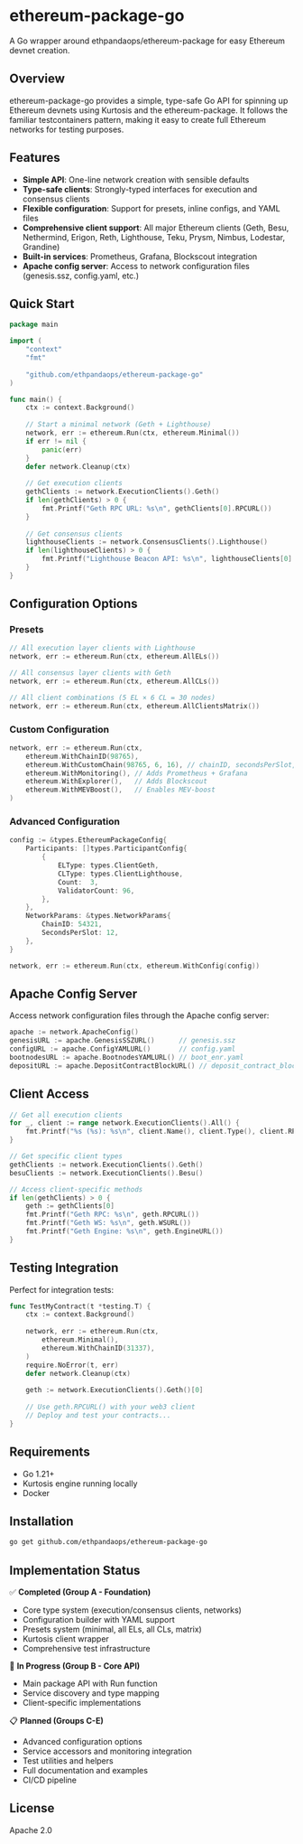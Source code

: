 # ethereum-package-go

A Go wrapper around ethpandaops/ethereum-package for easy Ethereum devnet creation.

## Overview

ethereum-package-go provides a simple, type-safe Go API for spinning up Ethereum devnets using Kurtosis and the ethereum-package. It follows the familiar testcontainers pattern, making it easy to create full Ethereum networks for testing purposes.

## Features

- **Simple API**: One-line network creation with sensible defaults
- **Type-safe clients**: Strongly-typed interfaces for execution and consensus clients
- **Flexible configuration**: Support for presets, inline configs, and YAML files
- **Comprehensive client support**: All major Ethereum clients (Geth, Besu, Nethermind, Erigon, Reth, Lighthouse, Teku, Prysm, Nimbus, Lodestar, Grandine)
- **Built-in services**: Prometheus, Grafana, Blockscout integration
- **Apache config server**: Access to network configuration files (genesis.ssz, config.yaml, etc.)

## Quick Start

```go
package main

import (
    "context"
    "fmt"
    
    "github.com/ethpandaops/ethereum-package-go"
)

func main() {
    ctx := context.Background()
    
    // Start a minimal network (Geth + Lighthouse)
    network, err := ethereum.Run(ctx, ethereum.Minimal())
    if err != nil {
        panic(err)
    }
    defer network.Cleanup(ctx)
    
    // Get execution clients
    gethClients := network.ExecutionClients().Geth()
    if len(gethClients) > 0 {
        fmt.Printf("Geth RPC URL: %s\n", gethClients[0].RPCURL())
    }
    
    // Get consensus clients
    lighthouseClients := network.ConsensusClients().Lighthouse()
    if len(lighthouseClients) > 0 {
        fmt.Printf("Lighthouse Beacon API: %s\n", lighthouseClients[0].BeaconAPIURL())
    }
}
```

## Configuration Options

### Presets

```go
// All execution layer clients with Lighthouse
network, err := ethereum.Run(ctx, ethereum.AllELs())

// All consensus layer clients with Geth  
network, err := ethereum.Run(ctx, ethereum.AllCLs())

// All client combinations (5 EL × 6 CL = 30 nodes)
network, err := ethereum.Run(ctx, ethereum.AllClientsMatrix())
```

### Custom Configuration

```go
network, err := ethereum.Run(ctx,
    ethereum.WithChainID(98765),
    ethereum.WithCustomChain(98765, 6, 16), // chainID, secondsPerSlot, slotsPerEpoch
    ethereum.WithMonitoring(), // Adds Prometheus + Grafana
    ethereum.WithExplorer(),   // Adds Blockscout
    ethereum.WithMEVBoost(),   // Enables MEV-boost
)
```

### Advanced Configuration

```go
config := &types.EthereumPackageConfig{
    Participants: []types.ParticipantConfig{
        {
            ELType: types.ClientGeth,
            CLType: types.ClientLighthouse,
            Count:  3,
            ValidatorCount: 96,
        },
    },
    NetworkParams: &types.NetworkParams{
        ChainID: 54321,
        SecondsPerSlot: 12,
    },
}

network, err := ethereum.Run(ctx, ethereum.WithConfig(config))
```

## Apache Config Server

Access network configuration files through the Apache config server:

```go
apache := network.ApacheConfig()
genesisURL := apache.GenesisSSZURL()      // genesis.ssz
configURL := apache.ConfigYAMLURL()       // config.yaml  
bootnodesURL := apache.BootnodesYAMLURL() // boot_enr.yaml
depositURL := apache.DepositContractBlockURL() // deposit_contract_block.txt
```

## Client Access

```go
// Get all execution clients
for _, client := range network.ExecutionClients().All() {
    fmt.Printf("%s (%s): %s\n", client.Name(), client.Type(), client.RPCURL())
}

// Get specific client types
gethClients := network.ExecutionClients().Geth()
besuClients := network.ExecutionClients().Besu()

// Access client-specific methods
if len(gethClients) > 0 {
    geth := gethClients[0]
    fmt.Printf("Geth RPC: %s\n", geth.RPCURL())
    fmt.Printf("Geth WS: %s\n", geth.WSURL())
    fmt.Printf("Geth Engine: %s\n", geth.EngineURL())
}
```

## Testing Integration

Perfect for integration tests:

```go
func TestMyContract(t *testing.T) {
    ctx := context.Background()
    
    network, err := ethereum.Run(ctx, 
        ethereum.Minimal(),
        ethereum.WithChainID(31337),
    )
    require.NoError(t, err)
    defer network.Cleanup(ctx)
    
    geth := network.ExecutionClients().Geth()[0]
    
    // Use geth.RPCURL() with your web3 client
    // Deploy and test your contracts...
}
```

## Requirements

- Go 1.21+
- Kurtosis engine running locally
- Docker

## Installation

```bash
go get github.com/ethpandaops/ethereum-package-go
```

## Implementation Status

✅ **Completed (Group A - Foundation)**
- Core type system (execution/consensus clients, networks)
- Configuration builder with YAML support
- Presets system (minimal, all ELs, all CLs, matrix)
- Kurtosis client wrapper
- Comprehensive test infrastructure

🚧 **In Progress (Group B - Core API)**
- Main package API with Run function
- Service discovery and type mapping
- Client-specific implementations

📋 **Planned (Groups C-E)**
- Advanced configuration options
- Service accessors and monitoring integration
- Test utilities and helpers
- Full documentation and examples
- CI/CD pipeline

## License

Apache 2.0